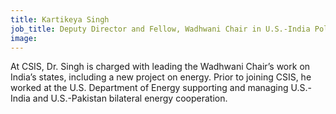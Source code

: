 ```yaml
---
title: Kartikeya Singh
job_title: Deputy Director and Fellow, Wadhwani Chair in U.S.-India Policy Studies
image: 
---
```


At CSIS, Dr. Singh is charged with leading the Wadhwani Chair’s work on India’s states, including a new project on energy. Prior to joining CSIS, he worked at the U.S. Department of Energy supporting and managing U.S.-India and U.S.-Pakistan bilateral energy cooperation. 
